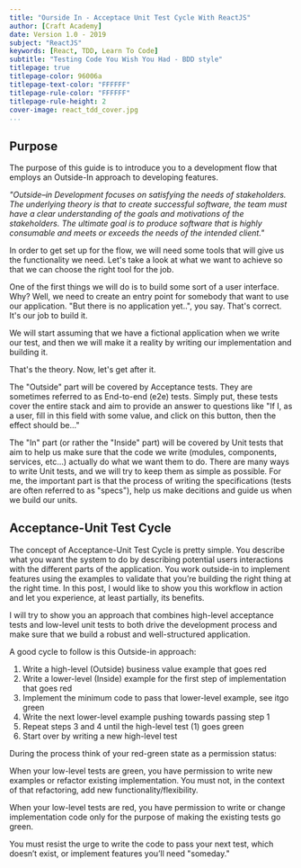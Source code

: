 ```yaml
---
title: "Ourside In - Acceptace Unit Test Cycle With ReactJS"
author: [Craft Academy]
date: Version 1.0 - 2019
subject: "ReactJS"
keywords: [React, TDD, Learn To Code]
subtitle: "Testing Code You Wish You Had - BDD style"
titlepage: true
titlepage-color: 96006a
titlepage-text-color: "FFFFFF"
titlepage-rule-color: "FFFFFF"
titlepage-rule-height: 2
cover-image: react_tdd_cover.jpg
...
```


## Purpose
The purpose of this guide is to introduce you to a development flow that employs an Outside-In approach to developing features. 

_"Outside–in Development focuses on satisfying the needs of stakeholders. The underlying theory is that to create successful software, the team must have a clear understanding of the goals and motivations of the stakeholders. The ultimate goal is to produce software that is highly consumable and meets or exceeds the needs of the intended client."_

In order to get set up for the flow, we will need some tools that will give us the functionality we need. Let's take a look at what we want to achieve so that we can choose the right tool for the job.

One of the first things we will do is to build some sort of a user interface. Why? Well, we need to create an entry point for somebody that want to use our application. "But there is no application yet..", you say. That's correct. It's our job to build it.

We will start assuming that we have a fictional application when we write our test, and then we will make it a reality by writing our implementation and building it.

That's the theory. Now, let's get after it. 

The "Outside" part will be covered by Acceptance tests. They are sometimes referred to as End-to-end (e2e) tests. Simply put, these tests cover the entire stack and aim to provide an answer to questions like "If I, as a user, fill in this field with some value, and click on this button, then the effect should be..."

The "In" part (or rather the "Inside" part) will be covered by Unit tests that aim to help us make sure that the code we write (modules, components, services, etc...) actually do what we want them to do. There are many ways to write Unit tests, and we will try to keep them as simple as possible. For me, the important part is that the process of writing the specifications (tests are often referred to as "specs"), help us make decitions and guide us when we build our units.

## Acceptance-Unit Test Cycle

The concept of Acceptance-Unit Test Cycle is pretty simple. You describe what you want the system to do by describing potential users interactions with the different parts of the application. You work outside-in to implement features using the examples to validate that you’re building the right thing at the right time. In this post, I would like to show you this workflow in action and let you experience, at least partially, its benefits.

I will try to show you an approach that combines high-level acceptance tests and low-level unit tests to both drive the development process and make sure that we build a robust and well-structured application.

A good cycle to follow is this Outside-in approach:

1. Write a high-level (Outside) business value example that goes red 
2. Write a lower-level (Inside) example for the first step of implementation that goes red 
3. Implement the minimum code to pass that lower-level example, see itgo green
4. Write the next lower-level  example pushing towards passing step 1
5. Repeat steps 3 and 4 until the high-level test (1) goes green
6. Start over by writing a new high-level test

During the process think of your red-green state as a permission status:

When your low-level tests are green, you have permission to write new examples or refactor existing implementation. You must not, in the context of that refactoring, add new functionality/flexibility.

When your low-level tests are red, you have permission to write or change implementation code only for the purpose of making the existing tests go green. 

You must resist the urge to write the code to pass your next test, which doesn’t exist, or implement features you’ll need "someday."


